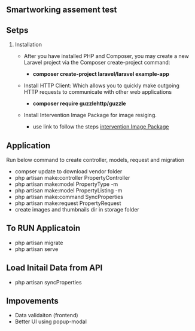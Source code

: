 
## Smartworking assement test

## Setps
1. Installation
    - After you have installed PHP and Composer, you may create a new Laravel project via the Composer create-project command:
    
        - **composer create-project laravel/laravel example-app**
     - Install HTTP Client: Which allows you to quickly make outgoing HTTP requests to communicate with other web applications
        - **composer require guzzlehttp/guzzle**
    - Install Intervention Image Package for image resiging.
        - use link to follow the steps [intervention Image Package](https://image.intervention.io/v2/introduction/installation#integration-in-laravel)

## Application 
 Run below command to create controller, models, request and migration
   - compser update to download vendor folder 
   - php artisan make:controller PropertyController 
   - php artisan make:model PropertyType -m
   - php artisan make:model PropertyListing -m 
   - php artisan make:command SyncProperties 
   - php artisan make:request PropertyRequest
   - create images and thumbnails dir in storage folder


## To RUN Applicatoin
- php artisan migrate
- php artisan serve   

## Load Initail Data from API
- php artisan syncProperties


## Impovements
- Data validaiton (frontend)
- Better UI using popup-modal